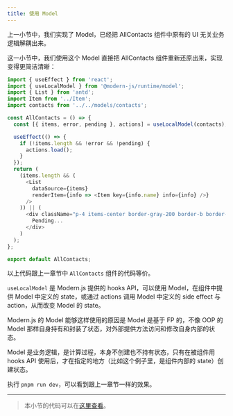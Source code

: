 ```yaml
---
title: 使用 Model
---
```


上一小节中，我们实现了 Model，已经把 AllContacts 组件中原有的 UI 无关业务逻辑解耦出来。

这一小节中，我们使用这个 Model 直接把 AllContacts 组件重新还原出来，实现变得更简洁清晰：

```javascript title="src/contacts/components/AllContacts/index.tsx"
import { useEffect } from 'react';
import { useLocalModel } from '@modern-js/runtime/model';
import { List } from 'antd';
import Item from '../Item';
import contacts from '../../models/contacts';

const AllContacts = () => {
  const [{ items, error, pending }, actions] = useLocalModel(contacts);

  useEffect(() => {
    if (!items.length && !error && !pending) {
      actions.load();
    }
  });
  return (
    (items.length && (
      <List
        dataSource={items}
        renderItem={info => <Item key={info.name} info={info} />}
      />
    )) || (
      <div className="p-4 items-center border-gray-200 border-b border-t custom-text-gray">
        Pending...
      </div>
    )
  );
};

export default AllContacts;
```

以上代码跟上一章节中 `AllContacts` 组件的代码等价。

`useLocalModel` 是 Modern.js 提供的 hooks API，可以使用 Model，在组件中提供 Model 中定义的 state，或通过 actions 调用 Model 中定义的 side effect 与 action，从而改变 Model 的 state。

Modern.js 的 Model 能够这样使用的原因是 Model 是基于 FP 的，不像 OOP 的 Model 那样自身持有和封装了状态，对外部提供方法访问和修改自身内部的状态。

Model 是业务逻辑，是计算过程，本身不创建也不持有状态，只有在被组件用 hooks API 使用后，才在指定的地方（比如这个例子里，是组件内部的 state）创建状态。

执行 `pnpm run dev`，可以看到跟上一章节一样的效果。

---

> 本小节的代码可以在[这里查看](https://github.com/modern-js-dev/modern-js-examples/tree/main/tutorials/c10/hello-modern-3)。

